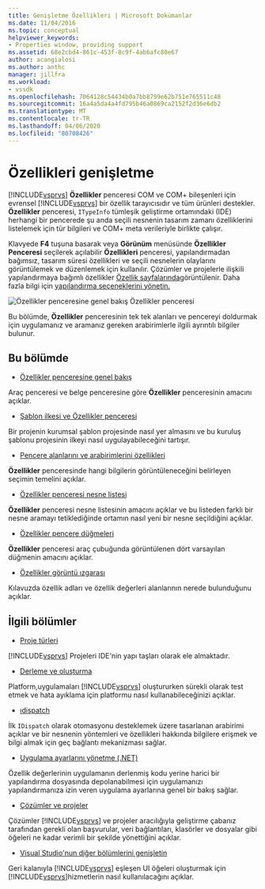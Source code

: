 ```yaml
---
title: Genişletme Özellikleri | Microsoft Dokümanlar
ms.date: 11/04/2016
ms.topic: conceptual
helpviewer_keywords:
- Properties window, providing support
ms.assetid: 68e2cbd4-861c-453f-8c9f-4ab6afc80e67
author: acangialosi
ms.author: anthc
manager: jillfra
ms.workload:
- vssdk
ms.openlocfilehash: 7064128c54434b0a7bb8799e62b751e765511c48
ms.sourcegitcommit: 16a4a5da4a4fd795b46a0869ca2152f2d36e6db2
ms.translationtype: MT
ms.contentlocale: tr-TR
ms.lasthandoff: 04/06/2020
ms.locfileid: "80708426"
---
```

# <a name="extend-properties"></a>Özellikleri genişletme
[!INCLUDE[vsprvs](../../code-quality/includes/vsprvs_md.md)] **Özellikler** penceresi COM ve COM+ bileşenleri için evrensel [!INCLUDE[vsprvs](../../code-quality/includes/vsprvs_md.md)] bir özellik tarayıcısıdır ve tüm ürünleri destekler. **Özellikler** penceresi, `ITypeInfo` tümleşik geliştirme ortamındaki (IDE) herhangi bir pencerede şu anda seçili nesnenin tasarım zamanı özelliklerini listelemek için tür bilgileri ve COM+ meta verileriyle birlikte çalışır.

 Klavyede **F4** tuşuna basarak veya **Görünüm** menüsünde **Özellikler Penceresi** seçilerek açılabilir **Özellikleri** penceresi, yapılandırmadan bağımsız, tasarım süresi özellikleri ve seçili nesnelerin olaylarını görüntülemek ve düzenlemek için kullanılır. Çözümler ve projelerle ilişkili yapılandırmaya bağımlı özellikler [Özellik sayfalarında](../../extensibility/internals/property-pages.md)görüntülenir. Daha fazla bilgi için [yapılandırma seçeneklerini yönetin.](../../extensibility/internals/managing-configuration-options.md)

 ![Özellikler penceresine genel bakış](../../extensibility/internals/media/vspropertieswindow.png "vsPropertiesWindow") Özellikler penceresi

 Bu bölümde, **Özellikler** penceresinin tek tek alanları ve pencereyi doldurmak için uygulamanız ve aramanız gereken arabirimlerle ilgili ayrıntılı bilgiler bulunur.

## <a name="in-this-section"></a>Bu bölümde
- [Özellikler penceresine genel bakış](../../extensibility/internals/properties-window-overview.md)

 Araç penceresi ve belge penceresine göre **Özellikler** penceresinin amacını açıklar.

- [Şablon ilkesi ve Özellikler penceresi](../../extensibility/internals/template-policy-and-the-properties-window.md)

 Bir projenin kurumsal şablon projesinde nasıl yer almasını ve bu kuruluş şablonu projesinin ilkeyi nasıl uygulayabileceğini tartışır.

- [Pencere alanlarını ve arabirimlerini özellikleri](../../extensibility/internals/properties-window-fields-and-interfaces.md)

 **Özellikler** penceresinde hangi bilgilerin görüntüleneceğini belirleyen seçimin temelini açıklar.

- [Özellikler penceresi nesne listesi](../../extensibility/internals/properties-window-object-list.md)

 **Özellikler** penceresi nesne listesinin amacını açıklar ve bu listeden farklı bir nesne aramayı tetiklediğinde ortamın nasıl yeni bir nesne seçildiğini açıklar.

- [Özellikler pencere düğmeleri](../../extensibility/internals/properties-window-buttons.md)

 **Özellikler** penceresi araç çubuğunda görüntülenen dört varsayılan düğmenin amacını açıklar.

- [Özellikler görüntü ızgarası](../../extensibility/internals/properties-display-grid.md)

 Kılavuzda özellik adları ve özellik değerleri alanlarının nerede bulunduğunu açıklar.

## <a name="related-sections"></a>İlgili bölümler
- [Proje türleri](../../extensibility/internals/project-types.md)

 [!INCLUDE[vsprvs](../../code-quality/includes/vsprvs_md.md)] Projeleri IDE'nin yapı taşları olarak ele almaktadır.

- [Derleme ve oluşturma](../../ide/compiling-and-building-in-visual-studio.md)

 Platform,uygulamaları [!INCLUDE[vsprvs](../../code-quality/includes/vsprvs_md.md)] oluştururken sürekli olarak test etmek ve hata ayıklama için platformu nasıl kullanabileceğinizi açıklar.

- [ıdispatch](/previous-versions/windows/desktop/api/oaidl/nn-oaidl-idispatch)

 İlk `IDispatch` olarak otomasyonu desteklemek üzere tasarlanan arabirimi açıklar ve bir nesnenin yöntemleri ve özellikleri hakkında bilgilere erişmek ve bilgi almak için geç bağlantı mekanizması sağlar.

- [Uygulama ayarlarını yönetme (.NET)](../../ide/managing-application-settings-dotnet.md)

 Özellik değerlerinin uygulamanın derlenmiş kodu yerine harici bir yapılandırma dosyasında depolanabilmesi için uygulamanızı yapılandırmanıza izin veren uygulama ayarlarına genel bir bakış sağlar.

- [Çözümler ve projeler](../../ide/solutions-and-projects-in-visual-studio.md)

 Çözümler [!INCLUDE[vsprvs](../../code-quality/includes/vsprvs_md.md)] ve projeler aracılığıyla geliştirme çabanız tarafından gerekli olan başvurular, veri bağlantıları, klasörler ve dosyalar gibi öğeleri ne kadar verimli bir şekilde yönettiğini açıklar.

- [Visual Studio'nun diğer bölümlerini genişletin](../../extensibility/extending-other-parts-of-visual-studio.md)

 Geri kalanıyla [!INCLUDE[vsprvs](../../code-quality/includes/vsprvs_md.md)] eşleşen UI öğeleri oluşturmak için [!INCLUDE[vsprvs](../../code-quality/includes/vsprvs_md.md)]hizmetlerin nasıl kullanılacağını açıklar.
